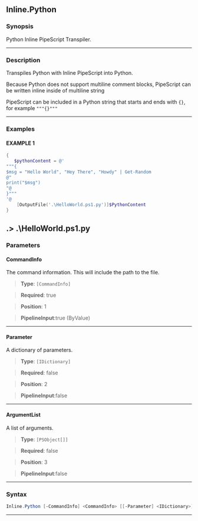 
Inline.Python
-------------
### Synopsis
Python Inline PipeScript Transpiler.

---
### Description

Transpiles Python with Inline PipeScript into Python.

Because Python does not support multiline comment blocks, PipeScript can be written inline inside of multiline string

PipeScript can be included in a Python string that starts and ends with ```{}```, for example ```"""{}"""```

---
### Examples
#### EXAMPLE 1
```PowerShell
{
   $pythonContent = @'
"""{
$msg = "Hello World", "Hey There", "Howdy" | Get-Random
@"
print("$msg")
"@
}"""
'@
    [OutputFile('.\HelloWorld.ps1.py')]$PythonContent
}
```
.> .\HelloWorld.ps1.py
---
### Parameters
#### **CommandInfo**

The command information.  This will include the path to the file.



> **Type**: ```[CommandInfo]```

> **Required**: true

> **Position**: 1

> **PipelineInput**:true (ByValue)



---
#### **Parameter**

A dictionary of parameters.



> **Type**: ```[IDictionary]```

> **Required**: false

> **Position**: 2

> **PipelineInput**:false



---
#### **ArgumentList**

A list of arguments.



> **Type**: ```[PSObject[]]```

> **Required**: false

> **Position**: 3

> **PipelineInput**:false



---
### Syntax
```PowerShell
Inline.Python [-CommandInfo] <CommandInfo> [[-Parameter] <IDictionary>] [[-ArgumentList] <PSObject[]>] [<CommonParameters>]
```
---



